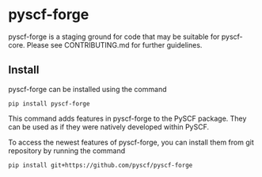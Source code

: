 # pyscf-forge
pyscf-forge is a staging ground for code that may be suitable for pyscf-core. Please see CONTRIBUTING.md for further guidelines.

## Install
pyscf-forge can be installed using the command
```
pip install pyscf-forge
```
This command adds features in pyscf-forge to the PySCF package. They can be used
as if they were natively developed within PySCF.

To access the newest features of pyscf-forge, you can install them from git
repository by running the command
```
pip install git+https://github.com/pyscf/pyscf-forge
```